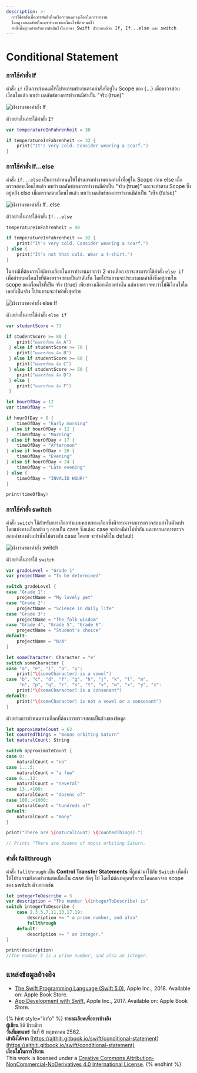 ```yaml
---
description: >-
  การใช้คำสั่งเพื่อการตัดสินใจหรือกำหนดทางเลือกในการทำงาน
  โดยดูจากผลลัพธ์ในการทำงานของเงื่อนไขที่กำหนดไว้
  คำสั่งพื้นฐานสำหรับการตัดสินใจในภาษา Swift ประกอบด้วย If, If...else และ switch
---
```


# Conditional Statement

### การใช้คำสั่ง If

คำสั่ง `if` เป็นการกำหนดให้โปรแกรมทำงานตามคำสั่งที่อยู่ใน Scope ของ {...} เมื่อตรวจสอบเงื่อนไขแล้ว พบว่า ผลลัพธ์ของการทำงานมีค่าเป็น "จริง \(true\)"

![&#xE1C;&#xE31;&#xE07;&#xE07;&#xE32;&#xE19;&#xE02;&#xE2D;&#xE07;&#xE04;&#xE33;&#xE2A;&#xE31;&#xE48;&#xE07; If](.gitbook/assets/untitled-diagram.png)

ตัวอย่างในการใช้คำสั่ง `If`

```swift
var temperatureInFahrenheit = 30

if temperatureInFahrenheit <= 32 {
    print("It's very cold. Consider wearing a scarf.")
}
```

### การใช้คำสั่ง If...else

คำสั่ง `if...else` เป็นการกำหนดให้โปรแกรมทำงานตามคำสั่งที่อยู่ใน Scope ก่อน else เมื่อตรวจสอบเงื่อนไขแล้ว พบว่า ผลลัพธ์ของการทำงานมีค่าเป็น "จริง \(true\)" และจะทำตาม Scope ซึ่งอยู่หลัง else เมื่อตรวจสอบเงือนไขแล้ว พบว่า ผลลัพธ์ของการทำงานมีค่าเป็น "เท็จ \(false\)" 

![&#xE1C;&#xE31;&#xE07;&#xE07;&#xE32;&#xE19;&#xE02;&#xE2D;&#xE07;&#xE04;&#xE33;&#xE2A;&#xE31;&#xE48;&#xE07; If...else](.gitbook/assets/untitled-diagram-2.png)

ตัวอย่างในการใช้คำสั่ง `If...else`

```swift
temperatureInFahrenheit = 40

if temperatureInFahrenheit <= 32 {
    print("It's very cold. Consider wearing a scarf.")
} else {
    print("It's not that cold. Wear a t-shirt.")
}
```

ในกรณีที่ต้องการให้มีทางเลือกในการทำงานมากกว่า 2 ทางเลือก เราจะสามารถใช้คำสั่ง `else if` เพื่อกำหนดเงื่อนไขที่ต้องตรวจสอบเป็นลำดับชั้น โดยโปรแกรมจะประมวลผลคำสั่งซึ่งอยู่ภายใน scope ของเงื่อนไขที่เป็น จริง \(true\) เพียงทางเลือกเดียวเท่านั้น แต่หากตรวจพบว่าไม่มีเงื่อนไขใดเลยที่เป็นจริง โปรแกรมจะทำคำสั่งสุดท้าย

![&#xE1C;&#xE31;&#xE07;&#xE07;&#xE32;&#xE19;&#xE02;&#xE2D;&#xE07;&#xE04;&#xE33;&#xE2A;&#xE31;&#xE48;&#xE07; else If](.gitbook/assets/untitled-diagram-3.png)

ตัวอย่างในการใช้คำสั่ง `else if`

```swift
var studentScore = 73

if studentScore >= 80 {
    print("ผลการเรียน คือ A")
 } else if studentScore >= 70 {
    print("ผลการเรียน คือ B")
 } else if studentScore >= 60 {
    print("ผลการเรียน คือ C")
 } else if studentScore >= 50 {
    print("ผลการเรียน คือ D")
 } else {
    print("ผลการเรียน คือ F")
 }
```

```swift
let hourOfDay = 12
var timeOfDay = ""

if hourOfDay < 6 {
    timeOfDay = "Early morning"
} else if hourOfDay < 12 {
    timeOfDay = "Morning"
} else if hourOfDay < 17 {
    timeOfDay = "Afternoon"
} else if hourOfDay < 20 {
    timeOfDay = "Evening"
} else if hourOfDay < 24 {
    timeOfDay = "Late evening"
} else {
    timeOfDay = "INVALID HOUR!"
}

print(timeOfDay)
```

### การใช้คำสั่ง switch

คำสั่ง `switch` ใช้สำหรับการเลือกทำแบบหลายทางเลือกซึ่งพิจารณาจากการตรวจสอบค่าในตัวแปร โดยแบ่งทางเลือกต่าง ๆ ออกเป็น case ซึ่งแต่ละ case จะต้องมีค่าไม่ซ้ำกัน และหากผลการตรวจสอบค่าของตัวแปรนั้นไม่ตรงกับ case ใดเลย จะทำคำสั่งใน default

![&#xE1C;&#xE31;&#xE07;&#xE07;&#xE32;&#xE19;&#xE02;&#xE2D;&#xE07;&#xE04;&#xE33;&#xE2A;&#xE31;&#xE48;&#xE07; switch](.gitbook/assets/untitled-diagram-5.png)

ตัวอย่างในการใช้ `switch`

```swift
var gradeLevel = "Grade 1"
var projectName = "To be determined"

switch gradeLevel {
case "Grade 1":
    projectName = "My lovely pet"
case "Grade 2":
    projectName = "Science in daily life"
case "Grade 3":
    projectName = "The folk wisdom"
case "Grade 4", "Grade 5", "Grade 6":
    projectName = "Student's choice"
default:
    projectName = "N/A"
}
```

```swift
let someCharacter: Character = "e"
switch someCharacter {
case "a", "e", "i", "o", "u":
    print("\(someCharacter) is a vowel")
case "b", "c", "d", "f", "g", "h", "j", "k", "l", "m",
     "n", "p", "q", "r", "s", "t", "v", "w", "x", "y", "z":
    print("\(someCharacter) is a consonant")
default:
    print("\(someCharacter) is not a vowel or a consonant")
}
```

ตัวอย่างการกำหนดทางเลือกที่ต้องการตรวจสอบเป็นช่วงของข้อมูล

```swift
let approximateCount = 62
let countedThings = "moons orbiting Saturn"
let naturalCount: String

switch approximateCount {
case 0:
    naturalCount = "no"
case 1...5:
    naturalCount = "a few"
case 6...12:
    naturalCount = "several"
case 13..<100:
    naturalCount = "dozens of"
case 100..<1000:
    naturalCount = "hundreds of"
default:
    naturalCount = "many"
}

print("There are \(naturalCount) \(countedThings).")

// Prints "There are dozens of moons orbiting Saturn.
```

### คำสั่ง fallthrough

คำสั่ง `fallthrough` เป็น **Control Transfer Statements** ที่ถูกนำมาใช้กับ `Switch` เพื่อสั่งให้โปรแกรมยังคงทำงานต่อเนื่องใน case ถัดๆ ไป โดยไม่ต้องหยุดหรือกระโดดออกจาก scope ของ switch ตัวอย่างเช่น

```swift
let integerToDescribe = 5
var description = "The number \(integerToDescribe) is"
switch integerToDescribe {
    case 2,3,5,7,11,13,17,19:
        description += " a prime number, and also"
        fallthrough
    default:
        description += " an integer."
}

print(description)
//The number 5 is a prime number, and also an integer.
```

## แหล่งข้อมูลอ้างอิง

* [The Swift Programming Language \(Swift 5.0\)](https://books.apple.com/th/book/the-swift-programming-language-swift-5-0/id881256329), Apple Inc., 2018. Available on: Apple Book Store.
* [App Development with Swift](https://books.apple.com/th/book/app-development-with-swift/id1465002990), Apple Inc., 2017. Available on: Apple Book Store.



{% hint style="info" %}
**รายละเอียดเพื่อการอ้างอิง  
ผู้เขียน** ธิติ ธีระเธียร    
**วันที่เผยแพร่**  วันที่ 6 พฤษภาคม 2562.  
**เข้าถึงได้จาก** [https://ajthiti.gitbook.io/swift/conditional-statement](https://ajthiti.gitbook.io/swift/conditional-statement)  
**เงื่อนใขในการใช้งาน**  
This work is licensed under a [Creative Commons Attribution-NonCommercial-NoDerivatives 4.0 International License](http://creativecommons.org/licenses/by-nc-nd/4.0/).
{% endhint %}

